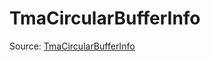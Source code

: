 # TmaCircularBufferInfo

Source: [TmaCircularBufferInfo](../csrc/device_lower/pass/circular_buffer.h#L168)
